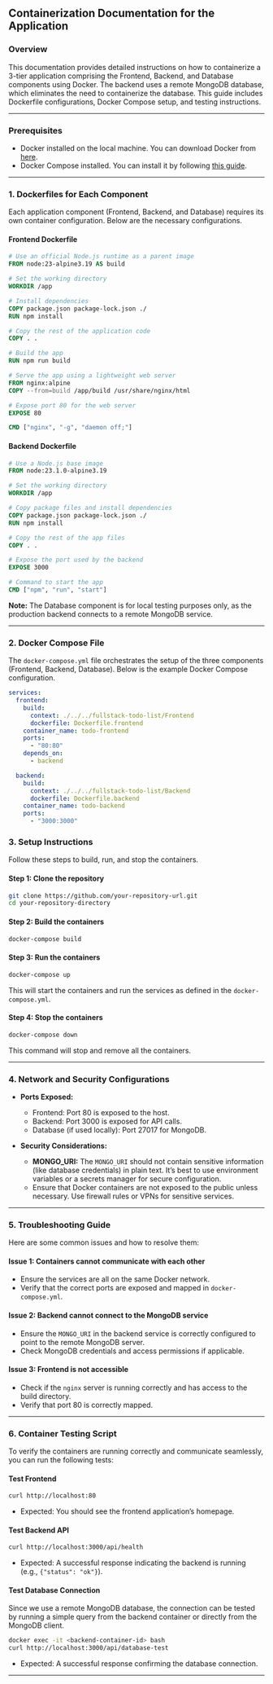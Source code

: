 ## Containerization Documentation for the Application

### Overview

This documentation provides detailed instructions on how to containerize a 3-tier application comprising the Frontend, Backend, and Database components using Docker. The backend uses a remote MongoDB database, which eliminates the need to containerize the database. This guide includes Dockerfile configurations, Docker Compose setup, and testing instructions.

---

### Prerequisites

- Docker installed on the local machine. You can download Docker from [here](https://www.docker.com/products/docker-desktop).
- Docker Compose installed. You can install it by following [this guide](https://docs.docker.com/compose/install/).

---

### 1. Dockerfiles for Each Component

Each application component (Frontend, Backend, and Database) requires its own container configuration. Below are the necessary configurations.

#### Frontend Dockerfile

```Dockerfile
# Use an official Node.js runtime as a parent image
FROM node:23-alpine3.19 AS build

# Set the working directory
WORKDIR /app

# Install dependencies
COPY package.json package-lock.json ./
RUN npm install

# Copy the rest of the application code
COPY . .

# Build the app
RUN npm run build

# Serve the app using a lightweight web server
FROM nginx:alpine
COPY --from=build /app/build /usr/share/nginx/html

# Expose port 80 for the web server
EXPOSE 80

CMD ["nginx", "-g", "daemon off;"]
```

#### Backend Dockerfile

```Dockerfile
# Use a Node.js base image
FROM node:23.1.0-alpine3.19

# Set the working directory
WORKDIR /app

# Copy package files and install dependencies
COPY package.json package-lock.json ./
RUN npm install

# Copy the rest of the app files
COPY . .

# Expose the port used by the backend
EXPOSE 3000

# Command to start the app
CMD ["npm", "run", "start"]
```

**Note:** The Database component is for local testing purposes only, as the production backend connects to a remote MongoDB service.

---

### 2. Docker Compose File

The `docker-compose.yml` file orchestrates the setup of the three components (Frontend, Backend, Database). Below is the example Docker Compose configuration.

```yaml
services:
  frontend:
    build:
      context: ./../../fullstack-todo-list/Frontend
      dockerfile: Dockerfile.frontend
    container_name: todo-frontend
    ports:
      - "80:80"
    depends_on:
      - backend

  backend:
    build:
      context: ./../../fullstack-todo-list/Backend
      dockerfile: Dockerfile.backend
    container_name: todo-backend
    ports:
      - "3000:3000"
```

### 3. Setup Instructions

Follow these steps to build, run, and stop the containers.

#### Step 1: Clone the repository

```bash
git clone https://github.com/your-repository-url.git
cd your-repository-directory
```

#### Step 2: Build the containers

```bash
docker-compose build
```

#### Step 3: Run the containers

```bash
docker-compose up
```

This will start the containers and run the services as defined in the `docker-compose.yml`.

#### Step 4: Stop the containers

```bash
docker-compose down
```

This command will stop and remove all the containers.

---

### 4. Network and Security Configurations

- **Ports Exposed:**

  - Frontend: Port 80 is exposed to the host.
  - Backend: Port 3000 is exposed for API calls.
  - Database (if used locally): Port 27017 for MongoDB.

- **Security Considerations:**
  - **MONGO_URI:** The `MONGO_URI` should not contain sensitive information (like database credentials) in plain text. It’s best to use environment variables or a secrets manager for secure configuration.
  - Ensure that Docker containers are not exposed to the public unless necessary. Use firewall rules or VPNs for sensitive services.

---

### 5. Troubleshooting Guide

Here are some common issues and how to resolve them:

#### Issue 1: Containers cannot communicate with each other

- Ensure the services are all on the same Docker network.
- Verify that the correct ports are exposed and mapped in `docker-compose.yml`.

#### Issue 2: Backend cannot connect to the MongoDB service

- Ensure the `MONGO_URI` in the backend service is correctly configured to point to the remote MongoDB server.
- Check MongoDB credentials and access permissions if applicable.

#### Issue 3: Frontend is not accessible

- Check if the `nginx` server is running correctly and has access to the build directory.
- Verify that port 80 is correctly mapped.

---

### 6. Container Testing Script

To verify the containers are running correctly and communicate seamlessly, you can run the following tests:

#### Test Frontend

```bash
curl http://localhost:80
```

- Expected: You should see the frontend application’s homepage.

#### Test Backend API

```bash
curl http://localhost:3000/api/health
```

- Expected: A successful response indicating the backend is running (e.g., `{"status": "ok"}`).

#### Test Database Connection

Since we use a remote MongoDB database, the connection can be tested by running a simple query from the backend container or directly from the MongoDB client.

```bash
docker exec -it <backend-container-id> bash
curl http://localhost:3000/api/database-test
```

- Expected: A successful response confirming the database connection.

---
